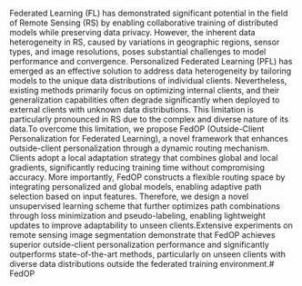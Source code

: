 Federated Learning (FL) has demonstrated significant potential in the field of Remote Sensing (RS) by enabling collaborative training of distributed models while preserving data privacy. However, the inherent data heterogeneity in RS, caused by variations in geographic regions, sensor types, and image resolutions, poses substantial challenges to model performance and convergence. Personalized Federated Learning (PFL) has emerged as an effective solution to address data heterogeneity by tailoring models to the unique data distributions of individual clients. Nevertheless, existing methods primarily focus on optimizing internal clients, and their generalization capabilities often degrade significantly when deployed to external clients with unknown data distributions. This limitation is particularly pronounced in RS due to the complex and diverse nature of its data.To overcome this limitation, we propose FedOP (Outside-Client Personalization for Federated Learning), a novel framework that enhances outside-client personalization through a dynamic routing mechanism. Clients adopt a local adaptation strategy that combines global and local gradients, significantly reducing training time without compromising accuracy. More importantly, FedOP constructs a flexible routing space by integrating personalized and global models, enabling adaptive path selection based on input features. Therefore, we design a novel unsupervised learning scheme that further optimizes path combinations through loss minimization and pseudo-labeling, enabling lightweight updates to improve adaptability to unseen clients.Extensive experiments on remote sensing image segmentation demonstrate that FedOP achieves superior outside-client personalization performance and significantly outperforms state-of-the-art methods, particularly on unseen clients with diverse data distributions outside the federated training environment.# FedOP
